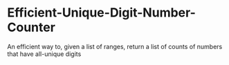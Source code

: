 # Efficient-Unique-Digit-Number-Counter
An efficient way to, given a list of ranges, return a list of counts of numbers that have all-unique digits
